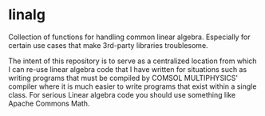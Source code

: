 # linalg
Collection of functions for handling common linear algebra. Especially for certain use cases that make 3rd-party libraries troublesome.

The intent of this repository is to serve as a centralized location from which I can re-use linear algebra code that I have written for situations such as writing programs that must be compiled by COMSOL MULTIPHYSICS' compiler where it is much easier to write programs that exist within a single class. For serious Linear algebra code you should use something like Apache Commons Math.
